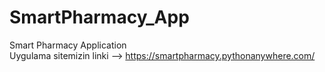 # SmartPharmacy_App
Smart Pharmacy Application <br>
Uygulama sitemizin linki --> https://smartpharmacy.pythonanywhere.com/
